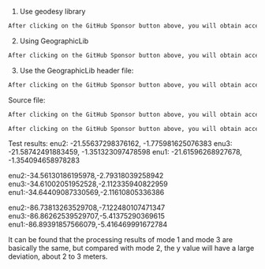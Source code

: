 1. Use geodesy library 

  ```python  
After clicking on the GitHub Sponsor button above, you will obtain access permissions to my private code repository ( https://github.com/slowlon/my_code_bar ) to view this blog code. By searching the code number of this blog, you can find the code you need, code number is: 202402030957374413
  ```  
 2. Using GeographicLib 

  ```python  
After clicking on the GitHub Sponsor button above, you will obtain access permissions to my private code repository ( https://github.com/slowlon/my_code_bar ) to view this blog code. By searching the code number of this blog, you can find the code you need, code number is: 202402030957374413
  ```  
 3. Use the GeographicLib header file: 

  ```python  
After clicking on the GitHub Sponsor button above, you will obtain access permissions to my private code repository ( https://github.com/slowlon/my_code_bar ) to view this blog code. By searching the code number of this blog, you can find the code you need, code number is: 202402030957374413
  ```  
 Source file: 

  ```python  
After clicking on the GitHub Sponsor button above, you will obtain access permissions to my private code repository ( https://github.com/slowlon/my_code_bar ) to view this blog code. By searching the code number of this blog, you can find the code you need, code number is: 202402030957374413
  ```  
  ```python  
After clicking on the GitHub Sponsor button above, you will obtain access permissions to my private code repository ( https://github.com/slowlon/my_code_bar ) to view this blog code. By searching the code number of this blog, you can find the code you need, code number is: 202402030957374413
  ```  
 Test results: enu2: -21.55637298376162, -1.775981625076383 enu3: -21.58742491883459, -1.351323097478598 enu1: -21.61596268927678, -1.354094658978283 

 enu2:-34.56130186195978,-2.79318039258942 enu3:-34.61002051952528,-2.112335940822959 enu1:-34.64409087330569,-2.11610805336386 

 enu2:-86.73813263529708,-7.122480107471347 enu3:-86.86262539529707,-5.41375290369615 enu1:-86.89391857566079,-5.416469991672784 

 It can be found that the processing results of mode 1 and mode 3 are basically the same, but compared with mode 2, the y value will have a large deviation, about 2 to 3 meters. 


